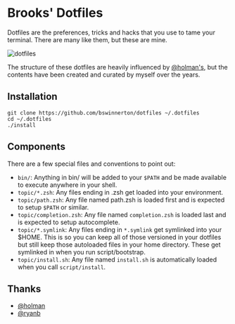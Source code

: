 # Brooks' Dotfiles

Dotfiles are the preferences, tricks and hacks that you use to tame your
terminal. There are many like them, but these are mine.

![dotfiles](https://cloud.githubusercontent.com/assets/934497/24736577/c3d3684c-1a56-11e7-845d-034de947a4d4.png)


The structure of these dotfiles are heavily influenced by
[@holman's](https://github.com/holman/dotfiles), but the contents have been
created and curated by myself over the years.

## Installation

```
git clone https://github.com/bswinnerton/dotfiles ~/.dotfiles
cd ~/.dotfiles
./install
```

## Components

There are a few special files and conventions to point out:

- `bin/`: Anything in bin/ will be added to your `$PATH` and be made available
  to execute anywhere in your shell.
- `topic/*.zsh`: Any files ending in .zsh get loaded into your environment.
- `topic/path.zsh`: Any file named path.zsh is loaded first and is expected to
  setup `$PATH` or similar.
- `topic/completion.zsh`: Any file named `completion.zsh` is loaded last and is
  expected to setup autocomplete.
- `topic/*.symlink`: Any files ending in `*.symlink` get symlinked into your
  $HOME.  This is so you can keep all of those versioned in your dotfiles but
  still keep those autoloaded files in your home directory. These get symlinked
  in when you run script/bootstrap.
- `topic/install.sh`: Any file named `install.sh` is automatically loaded when
  you call `script/install`.

## Thanks

- [@holman](https://github.com/holman/dotfiles)
- [@ryanb](https://github.com/ryanb/dotfiles)
